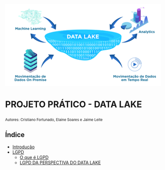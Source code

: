 

<p align="center">
  <img src="Data-Lake-1024x541.png" >
</p>

# PROJETO PRÁTICO - DATA LAKE
<sub>Autores: Cristiano Fortunado, Elaine Soares e Jaime Leite</sub>


## Índice

* [Introdução](#introdução)
* [LGPD](#)
  * [O que é LGPD](#)
  * [LGPD DA PERSPECTIVA DO DATA LAKE](#)


